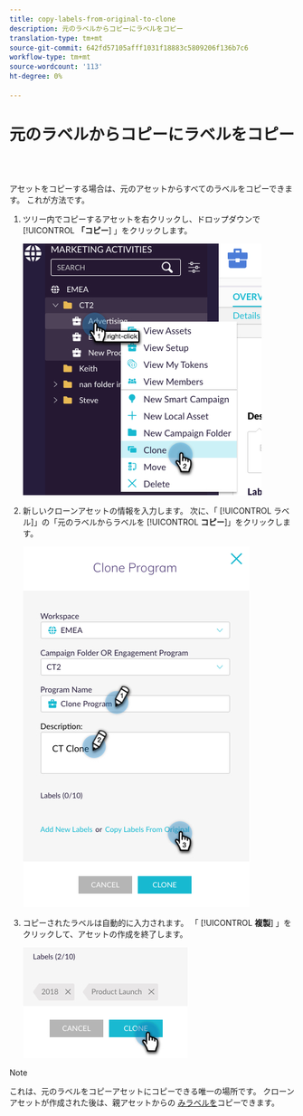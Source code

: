 ```yaml
---
title: copy-labels-from-original-to-clone
description: 元のラベルからコピーにラベルをコピー
translation-type: tm+mt
source-git-commit: 642fd57105afff1031f18883c5809206f136b7c6
workflow-type: tm+mt
source-wordcount: '113'
ht-degree: 0%

---
```



# 元のラベルからコピーにラベルをコピー

<br> 

アセットをコピーする場合は、元のアセットからすべてのラベルをコピーできます。 これが方法です。

1. ツリー内でコピーするアセットを右クリックし、ドロップダウンで [!UICONTROL **「コピー**] 」をクリックします。

   ![イメージ1](/help/sky/assets/labels/copy-labels-from-original-to-clone/copy-labels-from-original-to-clone-1.jpg)

1. 新しいクローンアセットの情報を入力します。 次に、「 [!UICONTROL ラベル]」の「元のラベルからラベルを [!UICONTROL **コピー**]」をクリックします。

   ![イメージ2](/help/sky/assets/labels/copy-labels-from-original-to-clone/copy-labels-from-original-to-clone-2.jpg)

1. コピーされたラベルは自動的に入力されます。 「 [!UICONTROL **複製**] 」をクリックして、アセットの作成を終了します。

   ![イメージ3](/help/sky/assets/labels/copy-labels-from-original-to-clone/copy-labels-from-original-to-clone-3.jpg)

>[!NOTE]
>
>これは、元のラベルをコピーアセットにコピーできる唯一の場所です。 クローンアセットが作成された後は、親アセットからの [みラベルを](/help/sky/copy-labels-from-parent-to-child.md)コピーできます。

